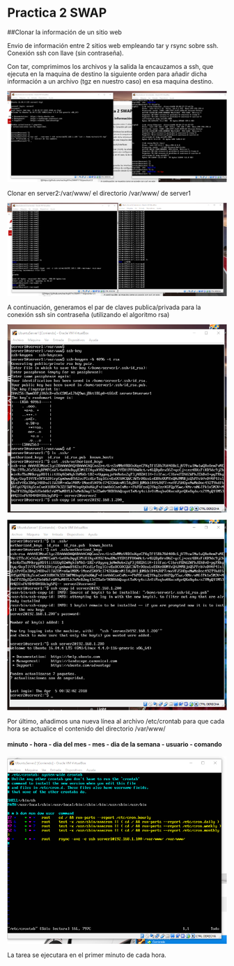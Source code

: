 
# Practica 2 SWAP

##Clonar la información de un sitio web

Envio de información entre 2 sitios web empleando tar y rsync sobre ssh. Conexión ssh con llave (sin contraseña).

Con tar, comprimimos los archivos y la salida la encauzamos a ssh, que ejecuta en la maquina de destino la siguiente orden para añadir dicha información a un archivo (tgz en nuestro caso) en esa maquina destino.

![](https://github.com/nachop97m/SWAP1718/blob/master/practica2/1_tar.png)

Clonar en server2:/var/www/ el directorio /var/www/ de server1

![](https://github.com/nachop97m/SWAP1718/blob/master/practica2/2_rsync.png)

A continuación, generamos el par de claves publica/privada para la conexión ssh sin contraseña (utilizando el algoritmo rsa)

![](https://github.com/nachop97m/SWAP1718/blob/master/practica2/3_keygen.png)

![](https://github.com/nachop97m/SWAP1718/blob/master/practica2/3_keygen2.png)

Por último, añadimos una nueva línea al archivo /etc/crontab para que cada hora se actualice el contenido del directorio /var/www/ 

#### minuto - hora - dia del mes - mes - dia de la semana - usuario - comando

![](https://github.com/nachop97m/SWAP1718/blob/master/practica2/4_crontab.png)

La tarea se ejecutara en el primer minuto de cada hora.
